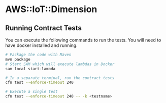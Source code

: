 # AWS::IoT::Dimension

## Running Contract Tests

You can execute the following commands to run the tests.
You will need to have docker installed and running.

```bash
# Package the code with Maven
mvn package
# Start SAM which will execute lambdas in Docker
sam local start-lambda

# In a separate terminal, run the contract tests
cfn test --enforce-timeout 240

# Execute a single test
cfn test --enforce-timeout 240 -- -k <testname>
```
